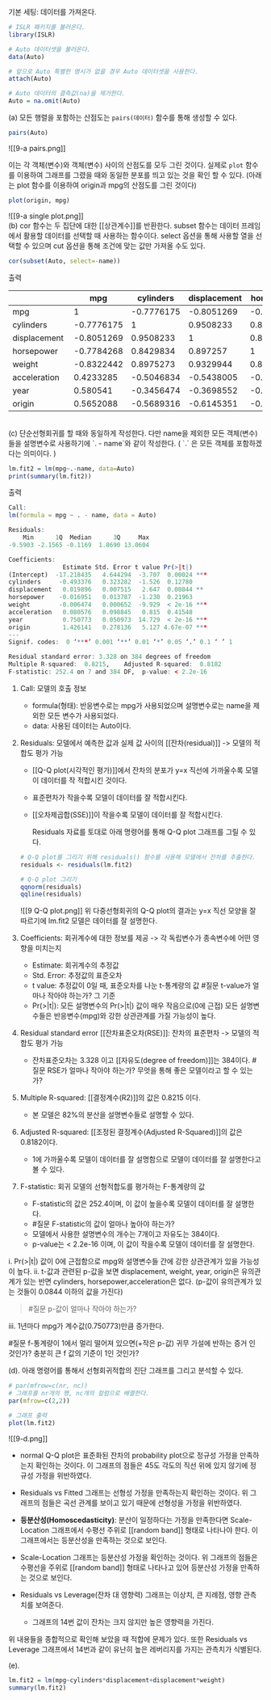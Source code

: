 기본 세팅: 데이터를 가져온다.
``` R
# ISLR 패키지를 불러온다.
library(ISLR)

# Auto 데이터셋을 불러온다.
data(Auto)

# 앞으로 Auto 특별한 명시가 없을 경우 Auto 데이터셋을 사용한다.
attach(Auto)

# Auto 데이터의 결측값(na)을 제거한다.
Auto = na.omit(Auto)
```


(a) 모든 행렬을 포함하는 산점도는 `pairs(데이터)` 함수를 통해 생성할 수 있다.
``` R
pairs(Auto)
```
![[9-a pairs.png]]

이는 각 객체(변수)와 객체(변수) 사이의 산점도를 모두 그린 것이다. 실제로 `plot` 함수를 이용하여 그래프를 그렸을 때와 동일한 분포를 띄고 있는 것을 확인 할 수 있다. (아래는 plot 함수를 이용하여 origin과 mpg의 산점도를 그린 것이다)
``` R
plot(origin, mpg)
```
![[9-a single plot.png]]
<br>
(b)
cor 함수는 두 집단에 대한 [[상관계수]]를 반환한다.
subset 함수는 데이터 프레임에서 활용할 데이터를 선택할 때 사용하는 함수이다. 
	select 옵션을 통해 사용할 열을 선택할 수 있으며
	cut 옵션을 통해 조건에 맞는 값만 가져올 수도 있다.
``` R
cor(subset(Auto, select=-name))
```
출력

|             |mpg       |cylinders |displacement|horsepower|weight    |acceleration|year      |origin    |
|-------------|----------|----------|------------|----------|----------|------------|----------|----------|
|mpg          |1         |-0.7776175|-0.8051269  |-0.7784268|-0.8322442|0.4233285   |0.580541  |0.5652088 |
|cylinders    |-0.7776175|1         |0.9508233   |0.8429834 |0.8975273 |-0.5046834  |-0.3456474|-0.5689316|
|displacement |-0.8051269|0.9508233 |1           |0.897257  |0.9329944 |-0.5438005  |-0.3698552|-0.6145351|
|horsepower   |-0.7784268|0.8429834 |0.897257    |1         |0.8645377 |-0.6891955  |-0.4163615|-0.4551715|
|weight       |-0.8322442|0.8975273 |0.9329944   |0.8645377 |1         |-0.4168392  |-0.3091199|-0.5850054|
|acceleration |0.4233285 |-0.5046834|-0.5438005  |-0.6891955|-0.4168392|1           |0.2903161 |0.2127458 |
|year         |0.580541  |-0.3456474|-0.3698552  |-0.4163615|-0.3091199|0.2903161   |1         |0.1815277 |
|origin       |0.5652088 |-0.5689316|-0.6145351  |-0.4551715|-0.5850054|0.2127458   |0.1815277 |1         |
<br>
(c)
단순선형회귀를 할 때와 동일하게 작성한다. 다만 name을 제외한 모든 객체(변수)들을 설명변수로 사용하기에 `. - name`와 같이 작성한다. ( `.` 은 모든 객체를 포함하겠다는 의미이다. )

``` R
lm.fit2 = lm(mpg~.-name, data=Auto)
print(summary(lm.fit2))
```

출력
``` R
Call:
lm(formula = mpg ~ . - name, data = Auto)

Residuals:
    Min      1Q  Median      3Q     Max 
-9.5903 -2.1565 -0.1169  1.8690 13.0604 

Coefficients:
               Estimate Std. Error t value Pr(>|t|)    
(Intercept)  -17.218435   4.644294  -3.707  0.00024 ***
cylinders     -0.493376   0.323282  -1.526  0.12780    
displacement   0.019896   0.007515   2.647  0.00844 ** 
horsepower    -0.016951   0.013787  -1.230  0.21963    
weight        -0.006474   0.000652  -9.929  < 2e-16 ***
acceleration   0.080576   0.098845   0.815  0.41548    
year           0.750773   0.050973  14.729  < 2e-16 ***
origin         1.426141   0.278136   5.127 4.67e-07 ***
---
Signif. codes:  0 ‘***’ 0.001 ‘**’ 0.01 ‘*’ 0.05 ‘.’ 0.1 ‘ ’ 1

Residual standard error: 3.328 on 384 degrees of freedom
Multiple R-squared:  0.8215,	Adjusted R-squared:  0.8182 
F-statistic: 252.4 on 7 and 384 DF,  p-value: < 2.2e-16
```

1. Call: 모델의 호출 정보
	* formula(형태): 반응변수로는 mpg가 사용되었으며 설명변수로는 name을 제외한 모든 변수가 사용되었다.
	* data: 사용된 데이터는 Auto이다.

2.  Residuals: 모델에서 예측한 값과 실제 값 사이의 [[잔차(residual)]] -> 모델의 적합도 평가 가능
	* [[Q-Q plot(시각적인 평가)]]에서 잔차의 분포가 y=x 직선에 가까울수록 모델이 데이터를 작 적합시킨 것이다.
	* 표준편차가 작을수록 모델이 데이터를 잘 적합시킨다.
	* [[오차제곱합(SSE)]]이 작을수록 모델이 데이터를 잘 적합시킨다.

		Residuals 자료를 토대로 아래 명령어를 통해 Q-Q plot 그래프를 그릴 수 있다.
	
	``` R
	# Q-Q plot를 그리기 위해 residuals() 함수를 사용해 모델에서 잔차를 추출한다.
	residuals <- residuals(lm.fit2)
	
	# Q-Q plot 그리기
	qqnorm(residuals)
	qqline(residuals)
	
	```
	![[9 Q-Q plot.png]]
	위 다중선형회귀의 Q-Q plot의 결과는  y=x 직선 모양을 잘 따르기에 lm.fit2 모델은 데이터를 잘 설명한다.
	
3. Coefficients: 회귀계수에 대한 정보를 제공 -> 각 독립변수가 종속변수에 어떤 영향을 미치는지
    
    -   Estimate: 회귀계수의 추정값
    -   Std. Error: 추정값의 표준오차
    -   t value: 추정값이 0일 때, 표준오차를 나눈 t-통계량의 값
	    #질문 t-value가 얼마나 작아야 하는가? 그 기준
    -   Pr(>|t|): 모든 설명변수의 Pr(>|t|) 값이 매우 작음으로(0에 근접) 모든 설명변수들은 반응변수(mpg)와 강한 상관관계를 가질 가능성이 높다.

4.  Residual standard error [[잔차표준오차(RSE)]]: 잔차의 표준편차 -> 모델의 적합도 평가 가능
	* 잔차표준오차는 3.328 이고 [[자유도(degree of freedom)]]는 384이다.
		#질문 RSE가 얼마나 작아야 하는가? 무엇을 통해 좋은 모델이라고 할 수 있는가?
    
5.  Multiple R-squared: [[결정계수(R2)]]의 값은 0.8215 이다.
	* 본 모델은 82%의 분산을 설명변수들로 설명할 수 있다.

6.  Adjusted R-squared:  [[조정된 결정계수(Adjusted R-Squared)]]의 값은 0.8182이다.
	* 1에 가까울수록 모델이 데이터를 잘 설명함으로 모델이 데이터를 잘 설명한다고 볼 수 있다.

7.  F-statistic: 회귀 모델의 선형적합도를 평가하는 F-통계량의 값
    -   F-statistic의 값은 252.4이며, 이 값이 높을수록 모델이 데이터를 잘 설명한다.
    - #질문 F-statistic의 값이 얼마나 높아야 하는가?
    -   모델에서 사용한 설명변수의 개수는 7개이고 자유도는 384이다.
    -   p-value는  < 2.2e-16 이며, 이 값이 작을수록 모델이 데이터를 잘 설명한다.

i.  Pr(>|t|) 값이 0에 근접함으로 mpg와 설명변수들 간에 강한 상관관계가 있을 가능성이 높다.
ii. t-값과 관련된 p-값을 보면 displacement, weight, year, origin은 유의관계가 있는 반면 cylinders, horsepower,acceleration은 없다. (p-값이 유의관계가 있는 것들이 0.0844 이하의 값을 가진다)
> 	#질문 p-값이 얼마나 작아야 하는가?

iii. 1년마다 mpg가 계수값(0.750773)만큼 증가한다.

#질문 f-통계량이 1에서 멀리 떨어져 있으면(+작은 p-값) 귀무 가설에 반하는 증거 인 것인가? 충분히 큰 f 값의 기준이 1인 것인가?

(d). 아래 명령어를 통해서 선형회귀적합의 진단 그래프를 그리고 분석할 수 있다.
``` R
# par(mfrow=c(nr, nc))
# 그래프를 nr개의 행, nc개의 컬럼으로 배열한다.
par(mfrow=c(2,2))

# 그래프 출력
plot(lm.fit2)
```
![[9-d.png]]

* normal Q-Q plot은 표준화된 잔차의 probability plot으로 정규성 가정을 만족하는지 확인하는 것이다. 이 그래프의 점들은 45도 각도의 직선 위에 있지 않기에 정규성 가정을 위반하였다.

* Residuals vs Fitted 그래프는 선형성 가정을 만족하는지 확인하는 것이다. 위 그래프의 점들은 곡선 관계를 보이고 있기 때문에 선형성을 가정을 위반하였다. 

* **등분산성(Homoscedasticity)**: 분산이 일정하다는 가정을 만족한다면 Scale-Location 그래프에서 수평선 주위로 [[random band]] 형태로 나타나야 한다. 이 그래프에서는 등분산성을 만족하는 것으로 보인다.

* Scale-Location 그래프는 등분산성 가정을 확인하는 것이다. 위 그래프의 점들은 수평선을 주위로 [[random band]] 형태로 나타나고 있어 등분산성 가정을 만족하는 것으로 보인다.

* Residuals vs Leverage(잔차 대 영향력) 그래프는 이상치, 큰 지례점, 영향 관측치를 보여준다.
	* 그래프의 14번 값이 잔차는 크지 않지만 높은 영향력을 가진다. 

위 내용들을 종합적으로 확인해 보았을 때 적합에 문제가 있다. 또한 Residuals vs Leverage 그래프에서 14번과 같이 유난히 높은 레버리지를 가지는 관측치가 식별된다.


(e). 
``` R
lm.fit2 = lm(mpg~cylinders*displacement+displacement*weight)
summary(lm.fit2)
```

